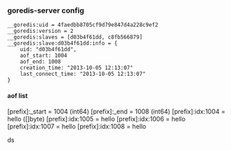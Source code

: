 ### goredis-server config


```
__goredis:uid = 4faedbb8705cf9d79e847d4a228c9ef2
__goredis:version = 2
__goredis:slaves = [d03b4f61dd, c8fb566879]
__goredis:slave:d03b4f61dd:info = {
	uid: "d03b4f61dd",
	aof_start: 1004
	aof_end: 1008
	creation_time: "2013-10-05 12:13:07"
	last_connect_time: "2013-10-05 12:13:07"
}
```

#### aof list

\[prefix]:_start = 1004 (int64)
\[prefix]:_end = 1008 (int64)
\[prefix]:idx:1004 = hello ([]byte)
\[prefix]:idx:1005 = hello
\[prefix]:idx:1006 = hello
\[prefix]:idx:1007 = hello
\[prefix]:idx:1008 = hello

ds 
